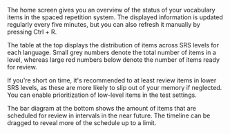 The home screen gives you an overview of the status of your vocabulary items in
the spaced repetition system. The displayed information is updated regularly
every five minutes, but you can also refresh it manually by pressing Ctrl + R.

The table at the top displays the distribution of items across SRS levels for
each language. Small grey numbers denote the total number of items in a level,
whereas large red numbers below denote the number of items ready for review.

If you're short on time, it's recommended to at least review items in lower SRS
levels, as these are more likely to slip out of your memory if neglected. You
can enable prioritization of low-level items in the test settings.

The bar diagram at the bottom shows the amount of items that are scheduled for
review in intervals in the near future. The timeline can be dragged to reveal
more of the schedule up to a limit.
